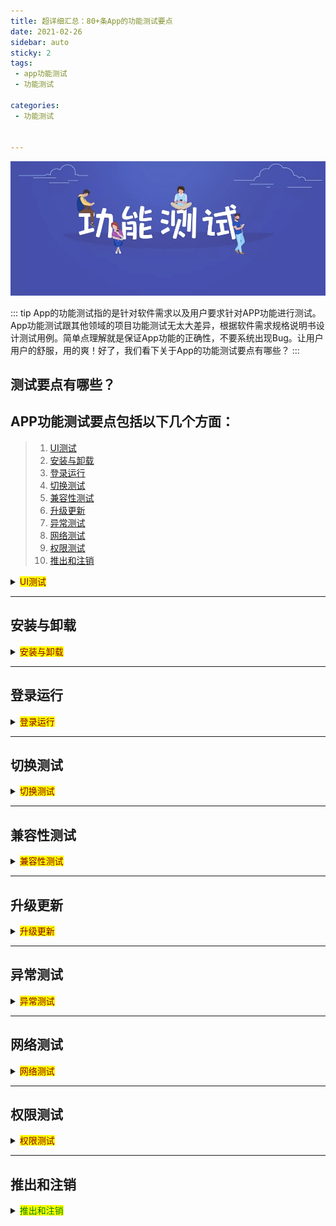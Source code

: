 ```yaml
---
title: 超详细汇总：80+条App的功能测试要点  
date: 2021-02-26  
sidebar: auto 
sticky: 2
tags:
 - app功能测试
 - 功能测试

categories: 
 - 功能测试


---
```



![app功能测试](../../../.vuepress/public/appimg01.png)

::: tip
App的功能测试指的是针对软件需求以及用户要求针对APP功能进行测试。App功能测试跟其他领域的项目功能测试无太大差异，根据软件需求规格说明书设计测试用例。简单点理解就是保证App功能的正确性，不要系统出现Bug。让用户用户的舒服，用的爽！好了，我们看下关于App的功能测试要点有哪些？
:::

## 测试要点有哪些？

## APP功能测试要点包括以下几个方面：

> 1. [UI测试](#ui-test)
> 2. [安装与卸载](#install-uninstall)
> 3. [登录运行](#login) 
> 4. [切换测试](#switch-test) 
> 5. [兼容性测试](#compatibility-test)
> 6. [升级更新](#upgrade-test)
> 7. [异常测试](#abnormal-test)
> 8. [网络测试](#netword-test)
> 9. [权限测试](#permission-test)
> 10. [推出和注销](#login-loginout-test)

<details>
  <summary>
    <mark>
        <font color=darkred>
            <span id="ui-test">UI测试</span>
        </font>
    </mark></summary>

```textmate 
1）界面（菜单、窗口、按钮）布局、风格是否满足客户要求，文字和图片组合是否美观，操作是否友好。

2）清晰、简洁、美观、响应、一致

3）图形测试、内容测试、导航测试

图形包括图片、颜色、字体、背景、按钮

文字的是否展示、是否表意不明、是否涉及敏感字段

4）不同分辨率下面，界面显示是否正常

5）触碰点是否正常

6）界面动画是否符合要求

7）背景音效是否符合要求

8）当没有网络时，界面功能是否仍然可以使用
```
</details>

---
## 安装与卸载
<details>
  <summary>
    <mark>
        <font color=darkred>
            <span id="install-uninstall">安装与卸载</span>
        </font>
    </mark></summary>

```textmate
安装

1）软件安装后是否能够正常运行，安装目录和文件是否正常建立。

2）app的版本覆盖测试（v1.0>v2.0)和版本回退测试（v2.0>v1.0）

3）安装过程中取消，下次安装是否正常。

4）安装过程来电，短信，通知，对安装是否有影响。

5）安装空间不足时是否有相应提示

卸载

1）直接卸载app是否有提示。

2）卸载后是否删除相应的安装目录。

3）卸载是否支持取消功能，单击取消后，是否正常可用。

4）卸载过程中死机，断电，重启等，对卸载有什么影响。
```
</details>

---
## 登录运行
<details>
  <summary>
    <mark>
        <font color=darkred>
            <span id="login">登录运行</span>
        </font>
    </mark></summary>

```textmate
登录

1）用户名和密码错误、漏填时，界面是否有提示信息。

2）密码更改后，登录是否正常。

3）用户主动退出登录后，下次启动APP时，应该进入登录界面。

4）ios与android设备登录同一个账号，用户数据是否同步。

5）点击登录按钮是否正常

6）使输入正确的用户名和密码，登录是否正常

7）输入错误的用户名登录，登录系统是否正常

8）输入错误的密码登录系统，登录是否正常

9）不输入用户名和密码时，点击登录是否正常

10）被禁用的用户名登录系统，是否可以正常登录

11）不存在的用户名登录，是否可以正常登录

12）不存在的用户名登录、是否会提示：‘此用户不存在，请重新登录’

13）首次登录后是否会记录登录用户名

14）登录过得用户名是否可以删除

15）查看是否有“记住密码”功能

16）勾选“记住密码”，下次登录时，密码是否还会显示登录界面

17）勾选‘自动登录’，下次App运行时，是否还会显示登录界面

18）登录方式是否于第三方账号绑定

19）选择第三方绑定的方式登录，是否正常

20）无网络情况下登录，是否可以正常登录

21）登录超时，是否有弹框提示

22）不同系统环境登录，是否正常

23）不同网络环境登录，是否正常

运行
1 )APP安装完成后，是否可以正常打开，是否有加载图示等。

2 )APP的运行速度正常，切换是否流畅。
```
</details>

---
## 切换测试
<details>
  <summary>
    <mark>
        <font color=darkred>
            <span id="switch-test">切换测试</span>
        </font>
    </mark></summary>

```textmate
切换场景包括：app切换到后台、多个app之间切换。

1）app切换到或其他app或者系统界面，再回到app，是否停留在上一次操作的界面,app是否正常使用.

2）当app使用过程中有电话进来中断后再切换到app，功能状态是否正常

3）是否可以正常切换到App前后台操作

4）当APP切换到后台时，APP界面是否仍然显示

5）当APP切换到后台时，APP是否会正常运行

6）当APP切换到后台时，APP是否会退出运行

7）当APP切换到后台时，APP是否会出现异常现象

8）当不同系统手机下切换，APP是否出现异常现象

9）当App系统又切换到前台时，App界面是否可以正常显示

10）APP频繁前后台切换，是否会导致App异常

11）当APP正在使用时，来短信、微信时，是否将APP切换到后台

12）当APP正在使用时，来电话并挂断时，是否将APP切换到后台

13）当手机锁屏并解锁时，App界面是否正常显示

14）当手机锁屏解锁时，App功能是否正常

15）对于数据交换的页面，每个页面都必需要进行前后台切换，锁屏的测试，因为这种页面最容易出现崩溃

16）出现必须处理的提示框后，切换到后台，在切换回来，检查提示框是否还存在，有时候会出现应用自动挑过提示框的缺陷

17）强行退出app进程后，在开启app,app能正常启动
```
</details>

---
## 兼容性测试
<details>
  <summary>
    <mark>
        <font color=darkred>
            <span id="compatibility-test">兼容性测试</span>
        </font>
    </mark></summary>

```textmate
1）操作系统版本的兼容性（Android各个版本，ios各个版本）

2）不同手机品牌的兼容性。

3）app跨版本的兼容性。

4）与其他app的兼容性。
```
</details>

---
## 升级更新
<details>
  <summary>
    <mark>
        <font color=darkred>
            <span id="upgrade-test">升级更新</span>
        </font>
    </mark></summary>

```textmate
1）当app有更新版本时，手机端有更新提示。

2）当app版本为非强制升级版时，可以取消更新，旧版本能正常使用。用户在下次启动app时，仍出现更新提示。

3）当app有新版本时，直接更新检查是否能正常更新。

4）更新后，检查更app功能是否是新版本。
```
</details>

---
## 异常测试
<details>
  <summary>
    <mark>
        <font color=darkred>
            <span id="abnormal-test">异常测试</span>
        </font>
    </mark></summary>

```textmate
1)交互异常性测试：客户端作为手机特性测试，包括被打扰的情况；如来电、来短信、低电量测试等，还要注意手机端硬件上，如：待机，插拔数据线、耳机等操作不会影响客户端。

2)异常性测试：主要包含了断网、断电、服务器异常等情况下，客户端能否正常处理，保证数据正确性。
```
</details>

---
## 网络测试
<details>
  <summary>
    <mark>
        <font color=darkred>
            <span id="netword-test">网络测试</span>
        </font>
    </mark></summary>

```textmate
目前手机手机接入的网络主要分为3G、4G、wifi。

1) 无网络时，有切换网络的操作或者提示。

2）网络间切换、断网等app都有相应提示，重新联网后正常使用。

3) 在网络信号不好时，检查数据是否会一直处于提交中的状态，有无超时限制。如遇数据交换失败时要给予提示。

4) 弱网络下操作是否有提示。
```
</details>

---
## 权限测试
<details>
  <summary>
    <mark>
        <font color=darkred>
            <span id="permission-test">权限测试</span>
        </font>
    </mark></summary>

```textmate
当权限没有开启时，或友好提示是否允许设置，当允许开启时，跳转到设置界面。

1）有限制允许接入网络提示或选项。

2）有限制允许读写通讯录、用户数据提示或选项。

3）有限制允许相机提示或选项。

4）有限制允许定位功能提示或选项。


```
</details>

---
## 推出和注销
<details>
  <summary>
    <mark>
        <font color=green>
            <span id="login-loginout-test">推出和注销</span>
        </font>
    </mark></summary>

```textmate
1）点击注销时，是否给用户弹框提示

2）点击取消注销时，是否会退出当前App界面，继续App运行

3）退出登录时，是否会退出当前用户，返回登录界面

4）点击退出时，是否给用户弹框提示

5）点击取消退出时，是否会返回APP界面，继续对APP运行
```
</details>